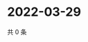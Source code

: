 # 2022-03-29

共 0 条

<!-- BEGIN WEIBO -->
<!-- 最后更新时间 Tue Mar 29 2022 20:23:24 GMT+0800 (China Standard Time) -->

<!-- END WEIBO -->

